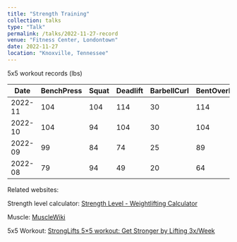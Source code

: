 ```yaml
---
title: "Strength Training"
collection: talks
type: "Talk"
permalink: /talks/2022-11-27-record
venue: "Fitness Center, Londontown"
date: 2022-11-27
location: "Knoxville, Tennessee"
---
```

5x5 workout records (lbs)

| Da**te** | Ben**ch**Pre**ss** | Squ**at** | Dead**lift** | Barb**ell**Cu**rl** | Be**nt**Ov**er**Ro**w** | Shou**lder**Pre**ss** |
| -------------- | ------------------------------ | --------------- | ------------------ | ------------------------------- | ----------------------------------------- | --------------------------------- |
| 2022-11        | 104                            | 104             | 114                | 30                              | 114                                       | 59                                |
| 2022-10        | 104                            | 94              | 104                | 30                              | 104                                       | 59                                |
| 2022-09        | 99                             | 84              | 74                 | 25                              | 89                                        | 44                                |
| 2022-08        | 79                             | 94              | 49                 | 20                              | 64                                        | 49                                |

Related websites:

Strength level calculator: [Strength Level - Weightlifting Calculator](https://strengthlevel.com/)

Muscle: [MuscleWiki](https://musclewiki.com/)

5x5 Workout: [StrongLifts 5×5 workout: Get Stronger by Lifting 3x/Week](https://stronglifts.com/5x5/)
